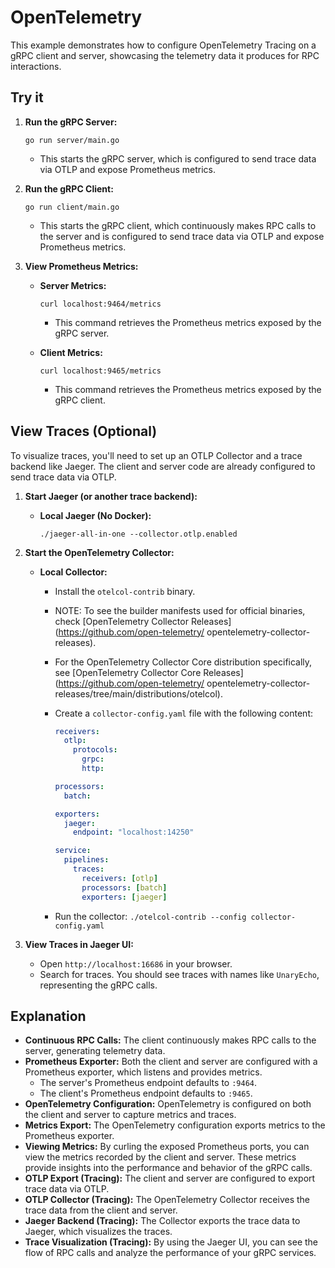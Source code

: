 # OpenTelemetry

This example demonstrates how to configure OpenTelemetry Tracing on a gRPC client
and server, showcasing the telemetry data it produces for RPC interactions.

## Try it

1.  **Run the gRPC Server:**

    ```
    go run server/main.go
    ```

    * This starts the gRPC server, which is configured to send trace data via
    OTLP and expose Prometheus metrics.

2.  **Run the gRPC Client:**

    ```
    go run client/main.go
    ```

    * This starts the gRPC client, which continuously makes RPC calls to the
    server and is configured to send trace data via OTLP and expose
    Prometheus metrics.

3.  **View Prometheus Metrics:**

    * **Server Metrics:**

        ```
        curl localhost:9464/metrics
        ```

        * This command retrieves the Prometheus metrics exposed by the gRPC
        server.

    * **Client Metrics:**

        ```
        curl localhost:9465/metrics
        ```

        * This command retrieves the Prometheus metrics exposed by the gRPC
        client.

## View Traces (Optional)

To visualize traces, you'll need to set up an OTLP Collector and a trace
backend like Jaeger. The client and server code are already configured to
send trace data via OTLP.

1.  **Start Jaeger (or another trace backend):**

    * **Local Jaeger (No Docker):**

        ```
        ./jaeger-all-in-one --collector.otlp.enabled
        ```

2.  **Start the OpenTelemetry Collector:**

    * **Local Collector:**
        * Install the `otelcol-contrib` binary.
        * NOTE: To see the builder manifests used for official binaries, check
            [OpenTelemetry Collector Releases](https://github.com/open-telemetry/
            opentelemetry-collector-releases).
        * For the OpenTelemetry Collector Core distribution specifically, see
            [OpenTelemetry Collector Core Releases](https://github.com/open-telemetry/
            opentelemetry-collector-releases/tree/main/distributions/otelcol).
        * Create a `collector-config.yaml` file with the following content:

            ```yaml
            receivers:
              otlp:
                protocols:
                  grpc:
                  http:

            processors:
              batch:

            exporters:
              jaeger:
                endpoint: "localhost:14250"

            service:
              pipelines:
                traces:
                  receivers: [otlp]
                  processors: [batch]
                  exporters: [jaeger]
            ```

        * Run the collector: `./otelcol-contrib --config collector-config.yaml`

3.  **View Traces in Jaeger UI:**

    * Open `http://localhost:16686` in your browser.
    * Search for traces. You should see traces with names like `UnaryEcho`,
    representing the gRPC calls.

## Explanation

* **Continuous RPC Calls:** The client continuously makes RPC calls to the
    server, generating telemetry data.
* **Prometheus Exporter:** Both the client and server are configured with a
    Prometheus exporter, which listens and provides metrics.
    * The server's Prometheus endpoint defaults to `:9464`.
    * The client's Prometheus endpoint defaults to `:9465`.
* **OpenTelemetry Configuration:** OpenTelemetry is configured on both the
    client and server to capture metrics and traces.
* **Metrics Export:** The OpenTelemetry configuration exports metrics to the
    Prometheus exporter.
* **Viewing Metrics:** By curling the exposed Prometheus ports, you can view
    the metrics recorded by the client and server. These metrics provide
    insights into the performance and behavior of the gRPC calls.
* **OTLP Export (Tracing):** The client and server are configured to export
    trace data via OTLP.
* **OTLP Collector (Tracing):** The OpenTelemetry Collector receives the trace
    data from the client and server.
* **Jaeger Backend (Tracing):** The Collector exports the trace data to Jaeger,
    which visualizes the traces.
* **Trace Visualization (Tracing):** By using the Jaeger UI, you can see the
    flow of RPC calls and analyze the performance of your gRPC services.
